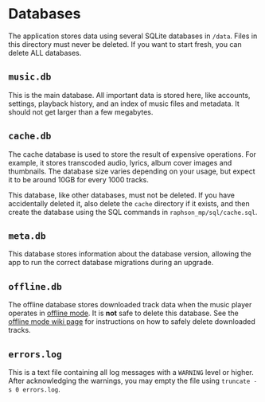 # Databases

The application stores data using several SQLite databases in `/data`. Files in this directory must never be deleted. If you want to start fresh, you can delete ALL databases.

## `music.db`

This is the main database. All important data is stored here, like accounts, settings, playback history, and an index of music files and metadata. It should not get larger than a few megabytes.

## `cache.db`

The cache database is used to store the result of expensive operations. For example, it stores transcoded audio, lyrics, album cover images and thumbnails. The database size varies depending on your usage, but expect it to be around 10GB for every 1000 tracks.

This database, like other databases, must not be deleted. If you have accidentally deleted it, also delete the `cache` directory if it exists, and then create the database using the SQL commands in `raphson_mp/sql/cache.sql`.

## `meta.db`

This database stores information about the database version, allowing the app to run the correct database migrations during an upgrade.

## `offline.db`

The offline database stores downloaded track data when the music player operates in [offline mode](./offline.md). It is **not** safe to delete this database. See the [offline mode wiki page](./offline.md) for instructions on how to safely delete downloaded tracks.

## `errors.log`

This is a text file containing all log messages with a `WARNING` level or higher. After acknowledging the warnings, you may empty the file using `truncate -s 0 errors.log`.
